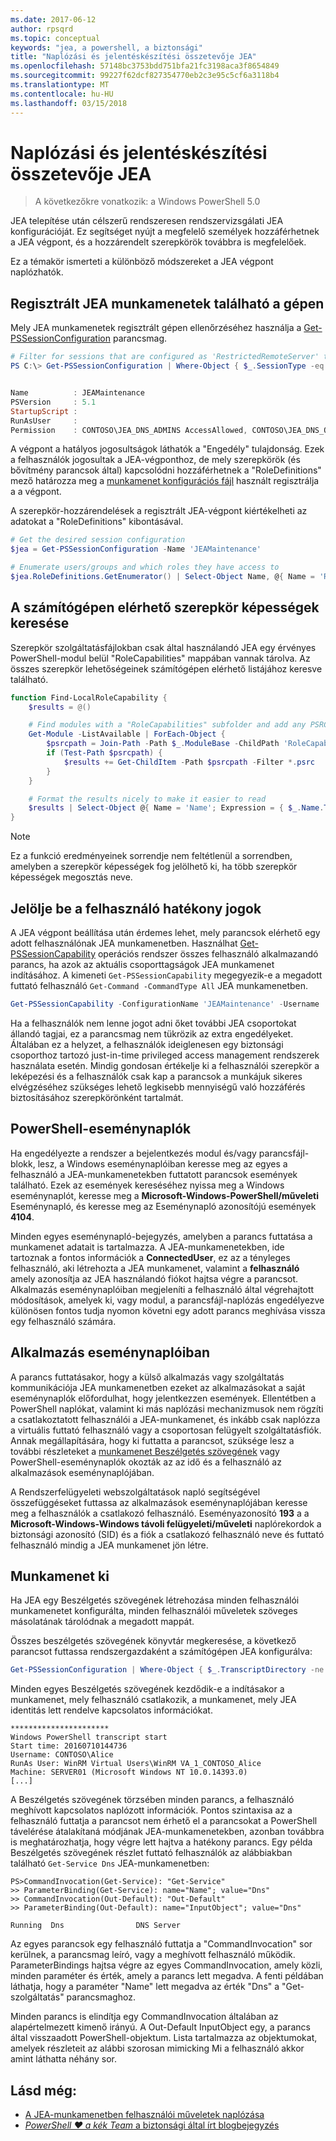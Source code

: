 ```yaml
---
ms.date: 2017-06-12
author: rpsqrd
ms.topic: conceptual
keywords: "jea, a powershell, a biztonsági"
title: "Naplózási és jelentéskészítési összetevője JEA"
ms.openlocfilehash: 57148bc3753bdd751bfa21fc3198aca3f8654849
ms.sourcegitcommit: 99227f62dcf827354770eb2c3e95c5cf6a3118b4
ms.translationtype: MT
ms.contentlocale: hu-HU
ms.lasthandoff: 03/15/2018
---
```

# <a name="auditing-and-reporting-on-jea"></a>Naplózási és jelentéskészítési összetevője JEA

> A következőkre vonatkozik: a Windows PowerShell 5.0

JEA telepítése után célszerű rendszeresen rendszervizsgálati JEA konfigurációját.
Ez segítséget nyújt a megfelelő személyek hozzáférhetnek a JEA végpont, és a hozzárendelt szerepkörök továbbra is megfelelőek.

Ez a témakör ismerteti a különböző módszereket a JEA végpont naplózhatók.

## <a name="find-registered-jea-sessions-on-a-machine"></a>Regisztrált JEA munkamenetek található a gépen

Mely JEA munkamenetek regisztrált gépen ellenőrzéséhez használja a [Get-PSSessionConfiguration](https://msdn.microsoft.com/powershell/reference/5.1/microsoft.powershell.core/get-pssessionconfiguration) parancsmag.

```powershell
# Filter for sessions that are configured as 'RestrictedRemoteServer' to find JEA-like session configurations
PS C:\> Get-PSSessionConfiguration | Where-Object { $_.SessionType -eq 'RestrictedRemoteServer' }


Name          : JEAMaintenance
PSVersion     : 5.1
StartupScript :
RunAsUser     :
Permission    : CONTOSO\JEA_DNS_ADMINS AccessAllowed, CONTOSO\JEA_DNS_OPERATORS AccessAllowed, CONTOSO\JEA_DNS_AUDITORS AccessAllowed
```

A végpont a hatályos jogosultságok láthatók a "Engedély" tulajdonság.
Ezek a felhasználók jogosultak a JEA-végponthoz, de mely szerepkörök (és bővítmény parancsok által) kapcsolódni hozzáférhetnek a "RoleDefinitions" mező határozza meg a [munkamenet konfigurációs fájl](session-configurations.md) használt regisztrálja a a végpont.

A szerepkör-hozzárendelések a regisztrált JEA-végpont kiértékelheti az adatokat a "RoleDefinitions" kibontásával.

```powershell
# Get the desired session configuration
$jea = Get-PSSessionConfiguration -Name 'JEAMaintenance'

# Enumerate users/groups and which roles they have access to
$jea.RoleDefinitions.GetEnumerator() | Select-Object Name, @{ Name = 'Role Capabilities'; Expression = { $_.Value.RoleCapabilities } }
```

## <a name="find-available-role-capabilities-on-the-machine"></a>A számítógépen elérhető szerepkör képességek keresése

Szerepkör szolgáltatásfájlokban csak által használandó JEA egy érvényes PowerShell-modul belül "RoleCapabilities" mappában vannak tárolva.
Az összes szerepkör lehetőségeinek számítógépen elérhető listájához keresve található.

```powershell
function Find-LocalRoleCapability {
    $results = @()

    # Find modules with a "RoleCapabilities" subfolder and add any PSRC files to the result set
    Get-Module -ListAvailable | ForEach-Object {
        $psrcpath = Join-Path -Path $_.ModuleBase -ChildPath 'RoleCapabilities'
        if (Test-Path $psrcpath) {
            $results += Get-ChildItem -Path $psrcpath -Filter *.psrc
        }
    }

    # Format the results nicely to make it easier to read
    $results | Select-Object @{ Name = 'Name'; Expression = { $_.Name.TrimEnd('.psrc') }}, @{ Name = 'Path'; Expression = { $_.FullName }} | Sort-Object Name
}
```

> [!NOTE]
> Ez a funkció eredményeinek sorrendje nem feltétlenül a sorrendben, amelyben a szerepkör képességek fog jelölhető ki, ha több szerepkör képességek megosztás neve.

## <a name="check-effective-rights-for-a-specific-user"></a>Jelölje be a felhasználó hatékony jogok

A JEA végpont beállítása után érdemes lehet, mely parancsok elérhető egy adott felhasználónak JEA munkamenetben.
Használhat [Get-PSSessionCapability](https://msdn.microsoft.com/powershell/reference/5.1/microsoft.powershell.core/Get-PSSessionCapability) operációs rendszer összes felhasználó alkalmazandó parancs, ha azok az aktuális csoporttagságok JEA munkamenet indításához.
A kimeneti `Get-PSSessionCapability` megegyezik-e a megadott futtató felhasználó `Get-Command -CommandType All` JEA munkamenetben.

```powershell
Get-PSSessionCapability -ConfigurationName 'JEAMaintenance' -Username 'CONTOSO\Alice'
```

Ha a felhasználók nem lenne jogot adni őket további JEA csoportokat állandó tagjai, ez a parancsmag nem tükrözik az extra engedélyeket.
Általában ez a helyzet, a felhasználók ideiglenesen egy biztonsági csoporthoz tartozó just-in-time privileged access management rendszerek használata esetén.
Mindig gondosan értékelje ki a felhasználói szerepkör a leképezési és a felhasználók csak kap a parancsok a munkájuk sikeres elvégzéséhez szükséges lehető legkisebb mennyiségű való hozzáférés biztosításához szerepkörönként tartalmát.

## <a name="powershell-event-logs"></a>PowerShell-eseménynaplók

Ha engedélyezte a rendszer a bejelentkezés modul és/vagy parancsfájl-blokk, lesz, a Windows eseménynaplóiban keresse meg az egyes a felhasználó a JEA-munkamenetekben futtatott parancsok események található.
Ezek az események kereséséhez nyissa meg a Windows eseménynaplót, keresse meg a **Microsoft-Windows-PowerShell/műveleti** Eseménynapló, és keresse meg az Eseménynapló azonosítójú események **4104**.

Minden egyes eseménynapló-bejegyzés, amelyben a parancs futtatása a munkamenet adatait is tartalmazza.
A JEA-munkamenetekben, ide tartoznak a fontos információk a **ConnectedUser**, ez az a tényleges felhasználó, aki létrehozta a JEA munkamenet, valamint a **felhasználó** amely azonosítja az JEA használandó fiókot hajtsa végre a parancsot.
Alkalmazás eseménynaplóiban megjeleníti a felhasználó által végrehajtott módosítások, amelyek ki, vagy modul, a parancsfájl-naplózás engedélyezve különösen fontos tudja nyomon követni egy adott parancs meghívása vissza egy felhasználó számára.

## <a name="application-event-logs"></a>Alkalmazás eseménynaplóiban

A parancs futtatásakor, hogy a külső alkalmazás vagy szolgáltatás kommunikációja JEA munkamenetben ezeket az alkalmazásokat a saját eseménynaplók előfordulhat, hogy jelentkezzen események.
Ellentétben a PowerShell naplókat, valamint ki más naplózási mechanizmusok nem rögzíti a csatlakoztatott felhasználói a JEA-munkamenet, és inkább csak naplózza a virtuális futtató felhasználó vagy a csoportosan felügyelt szolgáltatásfiók.
Annak megállapítására, hogy ki futtatta a parancsot, szüksége lesz a további részleteket a [munkamenet Beszélgetés szövegének](#session-transcripts) vagy PowerShell-eseménynaplók okozták az az idő és a felhasználó az alkalmazások eseménynaplójában.

A Rendszerfelügyeleti webszolgáltatások napló segítségével összefüggéseket futtassa az alkalmazások eseménynaplójában keresse meg a felhasználók a csatlakozó felhasználó.
Eseményazonosító **193** a a **Microsoft-Windows-Windows távoli felügyeleti/műveleti** naplórekordok a biztonsági azonosító (SID) és a fiók a csatlakozó felhasználó neve és futtató felhasználó mindig a JEA munkamenet jön létre.

## <a name="session-transcripts"></a>Munkamenet ki

Ha JEA egy Beszélgetés szövegének létrehozása minden felhasználói munkamenetet konfigurálta, minden felhasználói műveletek szöveges másolatának tárolódnak a megadott mappát.

Összes beszélgetés szövegének könyvtár megkeresése, a következő parancsot futtassa rendszergazdaként a számítógépen JEA konfigurálva:

```powershell
Get-PSSessionConfiguration | Where-Object { $_.TranscriptDirectory -ne $null } | Format-Table Name, TranscriptDirectory
```

Minden egyes Beszélgetés szövegének kezdődik-e a indításakor a munkamenet, mely felhasználó csatlakozik, a munkamenet, mely JEA identitás lett rendelve kapcsolatos információkat.

```
**********************
Windows PowerShell transcript start
Start time: 20160710144736
Username: CONTOSO\Alice
RunAs User: WinRM Virtual Users\WinRM VA_1_CONTOSO_Alice
Machine: SERVER01 (Microsoft Windows NT 10.0.14393.0)
[...]
```

A Beszélgetés szövegének törzsében minden parancs, a felhasználó meghívott kapcsolatos naplózott információk.
Pontos szintaxisa az a felhasználó futtatja a parancsot nem érhető el a parancsokat a PowerShell távelérése átalakítaná módjának JEA-munkamenetekben, azonban továbbra is meghatározhatja, hogy végre lett hajtva a hatékony parancs.
Egy példa Beszélgetés szövegének részlet futtató felhasználók az alábbiakban található `Get-Service Dns` JEA-munkamenetben:

```
PS>CommandInvocation(Get-Service): "Get-Service"
>> ParameterBinding(Get-Service): name="Name"; value="Dns"
>> CommandInvocation(Out-Default): "Out-Default"
>> ParameterBinding(Out-Default): name="InputObject"; value="Dns"

Running  Dns                DNS Server
```

Az egyes parancsok egy felhasználó futtatja a "CommandInvocation" sor kerülnek, a parancsmag leíró, vagy a meghívott felhasználó működik.
ParameterBindings hajtsa végre az egyes CommandInvocation, amely közli, minden paraméter és érték, amely a parancs lett megadva.
A fenti példában láthatja, hogy a paraméter "Name" lett megadva az érték "Dns" a "Get-szolgáltatás" parancsmaghoz.

Minden parancs is elindítja egy CommandInvocation általában az alapértelmezett kimenő irányú. A Out-Default InputObject egy, a parancs által visszaadott PowerShell-objektum.
Lista tartalmazza az objektumokat, amelyek részleteit az alábbi szorosan mimicking Mi a felhasználó akkor amint láthatta néhány sor.

## <a name="see-also"></a>Lásd még:

- [A JEA-munkamenetben felhasználói műveletek naplózása](audit-and-report.md)
- [*PowerShell ♥ a kék Team* a biztonsági által írt blogbejegyzés](https://blogs.msdn.microsoft.com/powershell/2015/06/09/powershell-the-blue-team/)

